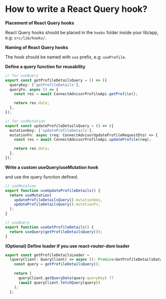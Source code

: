 # How to write a React Query hook?

**Placement of React Query hooks**

React Query hooks should be placed in the `hooks` folder inside your lib/app, e.g: `src/lib/hooks/`.

**Naming of React Query hooks**

The hook should be named with `use` prefix, e.g: `useProfile`.

**Define a query function for reusability**

```typescript
// for useQuery
export const getProfileDetailsQuery = () => ({
  queryKey: ['getProfileDetails'],
  queryFn: async () => {
    const res = await ConnectAdvisorProfileApi.getProfile();

    return res.data;
  },
});

// for useMutation
export const updateProfileDetailsQuery = () => ({
  mutationKey: ['updateProfileDetails'],
  mutationFn: async (req: ConnectAdvisorUpdateProfileRequestDto) => {
    const res = await ConnectAdvisorProfileApi.updateProfile(req);

    return res.data;
  },
});
```

**Write a custom useQuery/useMutation hook**

and use the query function defined.

```typescript
// useMutation
export function useUpdateProfileDetails() {
  return useMutation(
    updateProfileDetailsQuery().mutationKey,
    updateProfileDetailsQuery().mutationFn,
  );
}

// useQuery
export function useGetProfileDetails() {
  return useQuery(getProfileDetailsQuery());
}
```

**(Optional) Define loader if you use react-router-dom loader**

```typescript
export const getProfileDetailsLoader =
  (queryClient: QueryClient) => async (): Promise<GetProfileDetailsData> => {
    const query = getProfileDetailsQuery();
    
    return (
      queryClient.getQueryData(query.queryKey) ??
      (await queryClient.fetchQuery(query))
    );
  };
```
